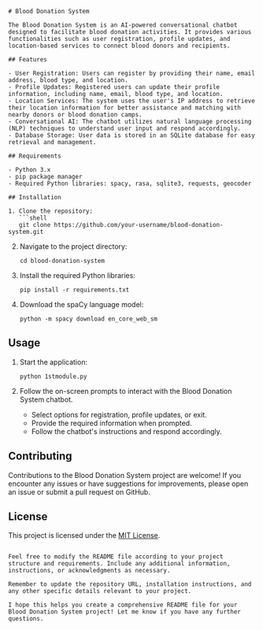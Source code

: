 

```
# Blood Donation System

The Blood Donation System is an AI-powered conversational chatbot designed to facilitate blood donation activities. It provides various functionalities such as user registration, profile updates, and location-based services to connect blood donors and recipients.

## Features

- User Registration: Users can register by providing their name, email address, blood type, and location.
- Profile Updates: Registered users can update their profile information, including name, email, blood type, and location.
- Location Services: The system uses the user's IP address to retrieve their location information for better assistance and matching with nearby donors or blood donation camps.
- Conversational AI: The chatbot utilizes natural language processing (NLP) techniques to understand user input and respond accordingly.
- Database Storage: User data is stored in an SQLite database for easy retrieval and management.

## Requirements

- Python 3.x
- pip package manager
- Required Python libraries: spacy, rasa, sqlite3, requests, geocoder

## Installation

1. Clone the repository:
   ```shell
   git clone https://github.com/your-username/blood-donation-system.git
   ```

2. Navigate to the project directory:
   ```shell
   cd blood-donation-system
   ```

3. Install the required Python libraries:
   ```shell
   pip install -r requirements.txt
   ```

4. Download the spaCy language model:
   ```shell
   python -m spacy download en_core_web_sm
   ```

## Usage

1. Start the application:
   ```shell
   python 1stmodule.py
   ```

2. Follow the on-screen prompts to interact with the Blood Donation System chatbot.
   - Select options for registration, profile updates, or exit.
   - Provide the required information when prompted.
   - Follow the chatbot's instructions and respond accordingly.

## Contributing

Contributions to the Blood Donation System project are welcome! If you encounter any issues or have suggestions for improvements, please open an issue or submit a pull request on GitHub.

## License

This project is licensed under the [MIT License](LICENSE).

```

Feel free to modify the README file according to your project structure and requirements. Include any additional information, instructions, or acknowledgments as necessary.

Remember to update the repository URL, installation instructions, and any other specific details relevant to your project.

I hope this helps you create a comprehensive README file for your Blood Donation System project! Let me know if you have any further questions.
